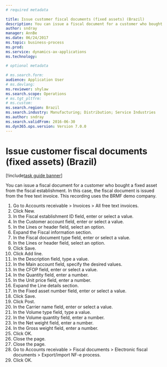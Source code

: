 ```yaml
--- 
# required metadata 
 
title: Issue customer fiscal documents (fixed assets) (Brazil)
description: You can issue a fiscal document for a customer who bought a fixed asset from the fiscal establishment. 
author: sndray
manager: AnnBe 
ms.date: 06/24/2017
ms.topic: business-process 
ms.prod:  
ms.service: dynamics-ax-applications 
ms.technology:  
 
# optional metadata 
 
# ms.search.form:   
audience: Application User 
# ms.devlang:  
ms.reviewer: shylaw
ms.search.scope: Operations 
# ms.tgt_pltfrm:  
# ms.custom:  
ms.search.region: Brazil
ms.search.industry: Manufacturing; Distribution; Service Industries
ms.author: sndray
ms.search.validFrom: 2016-06-30 
ms.dyn365.ops.version: Version 7.0.0 
---
```

# Issue customer fiscal documents (fixed assets) (Brazil)

[!include[task guide banner](../../includes/task-guide-banner.md)]

You can issue a fiscal document for a customer who bought a fixed asset from the fiscal establishment. In this case, the fiscal document is issued from the free text invoice. This recording uses the BRMF demo company.

1. Go to Accounts receivable > Invoices > All free text invoices.
2. Click New.
3. In the Fiscal establishment ID field, enter or select a value.
4. In the Customer account field, enter or select a value.
5. In the Lines or header field, select an option.
6. Expand the Fiscal information section.
7. In the Fiscal document type field, enter or select a value.
8. In the Lines or header field, select an option.
9. Click Save.
10. Click Add line.
11. In the Description field, type a value.
12. In the Main account field, specify the desired values.
13. In the CFOP field, enter or select a value.
14. In the Quantity field, enter a number.
15. In the Unit price field, enter a number.
16. Expand the Line details section.
17. In the Fixed asset number field, enter or select a value.
18. Click Save.
19. Click Post.
20. In the Carrier name field, enter or select a value.
21. In the Volume type field, type a value.
22. In the Volume quantity field, enter a number.
23. In the Net weight field, enter a number.
24. In the Gross weight field, enter a number.
25. Click OK.
26. Close the page.
27. Close the page.
28. Go to Accounts receivable > Fiscal documents > Electronic fiscal documents > Export/import NF-e process.
29. Click OK.

